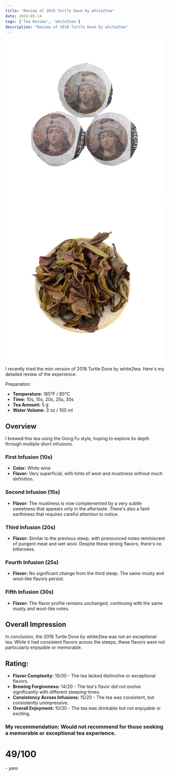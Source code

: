 ```yaml
---
title: "Review of 2018 Turtle Dove by white2tea"
date: 2024-05-14
tags: ['Tea Review', 'white2tea']
description: "Review of 2018 Turtle Dove by white2tea"
---
```


![2018 Turtle Dove](image-1.png)
![2018 Turtle Dove](image-5.png)

I recently tried the mini version of 2018 Turtle Dove by white2tea. Here's my detailed review of the experience:

Preparation:

- **Temperature:** 185°F / 85°C
- **Time:** 10s, 15s, 20s, 25s, 30s
- **Tea Amount:** 5 g
- **Water Volume:** 3 oz / 100 ml

## Overview

I brewed this tea using the Gong Fu style, hoping to explore its depth through multiple short infusions.

### First Infusion (10s)

- **Color:** White wine
- **Flavor:** Very superficial, with hints of wool and mustiness without much definition.

### Second Infusion (15s)

- **Flavor:** The mustiness is now complemented by a very subtle sweetness that appears only in the aftertaste. There's also a faint earthiness that requires careful attention to notice.

### Third Infusion (20s)

- **Flavor:** Similar to the previous steep, with pronounced notes reminiscent of pungent meat and wet wool. Despite these strong flavors, there's no bitterness.

### Fourth Infusion (25s)

- **Flavor:** No significant change from the third steep. The same musty and wool-like flavors persist.

### Fifth Infusion (30s)

- **Flavor:** The flavor profile remains unchanged, continuing with the same musty and wool-like notes.

## Overall Impression 

In conclusion, the 2018 Turtle Dove by white2tea was not an exceptional tea. While it had consistent flavors across the steeps, these flavors were not particularly enjoyable or memorable.

## Rating:

- **Flavor Complexity:** 10/30 - The tea lacked distinctive or exceptional flavors.
- **Brewing Forgiveness:** 14/20 - The tea's flavor did not evolve significantly with different steeping times.
- **Consistency Across Infusions:** 15/20 - The tea was consistent, but consistently unimpressive.
- **Overall Enjoyment:** 10/30 - The tea was drinkable but not enjoyable or exciting.

### My recommendation: Would not recommend for those seeking a memorable or exceptional tea experience.

# 49/100

*- yaro*
